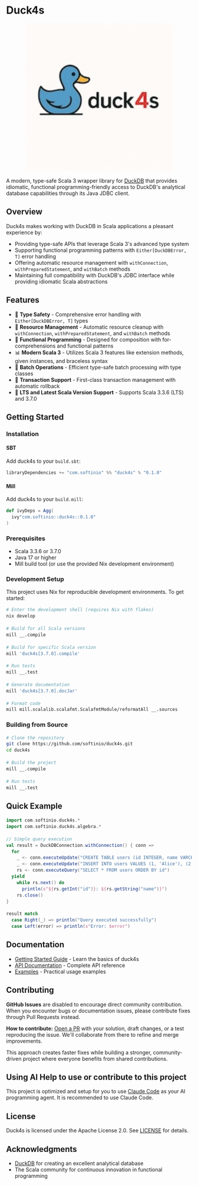 # Duck4s

<p align="center">
  <img src="duck4s/docs/_assets/images/duck4s_logo.jpeg" alt="Duck4s Logo" width="400">
</p>

A modern, type-safe Scala 3 wrapper library for [DuckDB](https://duckdb.org/) that provides idiomatic, functional programming-friendly access to DuckDB's analytical database capabilities through its Java JDBC client.

## Overview

Duck4s makes working with DuckDB in Scala applications a pleasant experience by:
- Providing type-safe APIs that leverage Scala 3's advanced type system
- Supporting functional programming patterns with `Either[DuckDBError, T]` error handling
- Offering automatic resource management with `withConnection`, `withPreparedStatement`, and `withBatch` methods
- Maintaining full compatibility with DuckDB's JDBC interface while providing idiomatic Scala abstractions

## Features

- 🦆 **Type Safety** - Comprehensive error handling with `Either[DuckDBError, T]` types
- 🔧 **Resource Management** - Automatic resource cleanup with `withConnection`, `withPreparedStatement`, and `withBatch` methods
- 🚀 **Functional Programming** - Designed for composition with for-comprehensions and functional patterns
- 📊 **Modern Scala 3** - Utilizes Scala 3 features like extension methods, given instances, and braceless syntax
- 🔄 **Batch Operations** - Efficient type-safe batch processing with type classes
- 💼 **Transaction Support** - First-class transaction management with automatic rollback
- 📱 **LTS and Latest Scala Version Support** - Supports Scala 3.3.6 (LTS) and 3.7.0

## Getting Started

### Installation

#### SBT

Add duck4s to your `build.sbt`:

```scala
libraryDependencies += "com.softinio" %% "duck4s" % "0.1.0"
```

#### Mill

Add duck4s to your `build.mill`:

```scala
def ivyDeps = Agg(
  ivy"com.softinio::duck4s::0.1.0"
)
```

### Prerequisites

- Scala 3.3.6 or 3.7.0
- Java 17 or higher
- Mill build tool (or use the provided Nix development environment)

### Development Setup

This project uses Nix for reproducible development environments. To get started:

```bash
# Enter the development shell (requires Nix with flakes)
nix develop

# Build for all Scala versions
mill __.compile

# Build for specific Scala version
mill 'duck4s[3.7.0].compile'

# Run tests
mill __.test

# Generate documentation
mill 'duck4s[3.7.0].docJar'

# Format code
mill mill.scalalib.scalafmt.ScalafmtModule/reformatAll __.sources
```

### Building from Source

```bash
# Clone the repository
git clone https://github.com/softinio/duck4s.git
cd duck4s

# Build the project
mill __.compile

# Run tests
mill __.test
```

## Quick Example

```scala
import com.softinio.duck4s.*
import com.softinio.duck4s.algebra.*

// Simple query execution
val result = DuckDBConnection.withConnection() { conn =>
  for
    _ <- conn.executeUpdate("CREATE TABLE users (id INTEGER, name VARCHAR)")
    _ <- conn.executeUpdate("INSERT INTO users VALUES (1, 'Alice'), (2, 'Bob')")
    rs <- conn.executeQuery("SELECT * FROM users ORDER BY id")
  yield
    while rs.next() do
      println(s"${rs.getInt("id")}: ${rs.getString("name")}")
    rs.close()
}

result match
  case Right(_) => println("Query executed successfully")
  case Left(error) => println(s"Error: $error")
```

## Documentation

- [Getting Started Guide](https://softinio.github.io/duck4s/docs/getting-started.html) - Learn the basics of duck4s
- [API Documentation](https://softinio.github.io/duck4s/) - Complete API reference
- [Examples](https://github.com/softinio/duck4s/tree/main/examples) - Practical usage examples

## Contributing

**GitHub Issues** are disabled to encourage direct community contribution. When you encounter bugs or documentation issues, please contribute fixes through Pull Requests instead.

**How to contribute:** [Open a PR](https://github.com/softinio/duck4s/pulls) with your solution, draft changes, or a test reproducing the issue. We'll collaborate from there to refine and merge improvements.

This approach creates faster fixes while building a stronger, community-driven project where everyone benefits from shared contributions.

## Using AI Help to use or contribute to this project

This project is optimized and setup for you to use [Claude Code](https://www.anthropic.com/claude-code) as your AI programming agent. It is recommended to use Claude Code.


## License

Duck4s is licensed under the Apache License 2.0. See [LICENSE](LICENSE) for details.

## Acknowledgments

- [DuckDB](https://duckdb.org/) for creating an excellent analytical database
- The Scala community for continuous innovation in functional programming
